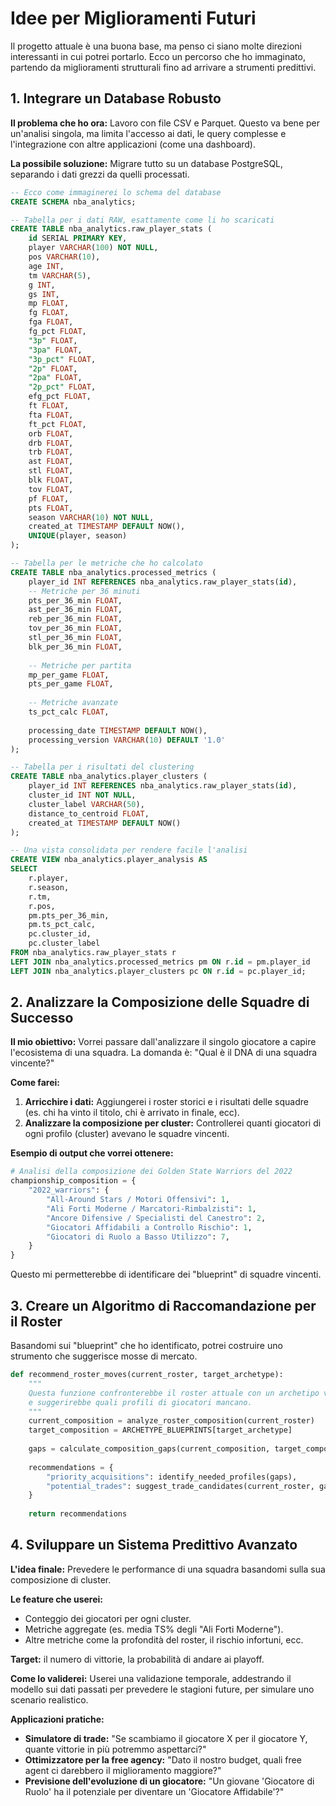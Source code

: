# Idee per Miglioramenti Futuri

Il progetto attuale è una buona base, ma penso ci siano molte direzioni interessanti in cui potrei portarlo. Ecco un percorso che ho immaginato, partendo da miglioramenti strutturali fino ad arrivare a strumenti predittivi.

## 1. Integrare un Database Robusto

**Il problema che ho ora:** Lavoro con file CSV e Parquet. Questo va bene per un'analisi singola, ma limita l'accesso ai dati, le query complesse e l'integrazione con altre applicazioni (come una dashboard).

**La possibile soluzione:** Migrare tutto su un database PostgreSQL, separando i dati grezzi da quelli processati.

```sql
-- Ecco come immaginerei lo schema del database
CREATE SCHEMA nba_analytics;

-- Tabella per i dati RAW, esattamente come li ho scaricati
CREATE TABLE nba_analytics.raw_player_stats (
    id SERIAL PRIMARY KEY,
    player VARCHAR(100) NOT NULL,
    pos VARCHAR(10),
    age INT,
    tm VARCHAR(5),
    g INT,
    gs INT,
    mp FLOAT,
    fg FLOAT,
    fga FLOAT,
    fg_pct FLOAT,
    "3p" FLOAT,
    "3pa" FLOAT,
    "3p_pct" FLOAT,
    "2p" FLOAT,
    "2pa" FLOAT,
    "2p_pct" FLOAT,
    efg_pct FLOAT,
    ft FLOAT,
    fta FLOAT,
    ft_pct FLOAT,
    orb FLOAT,
    drb FLOAT,
    trb FLOAT,
    ast FLOAT,
    stl FLOAT,
    blk FLOAT,
    tov FLOAT,
    pf FLOAT,
    pts FLOAT,
    season VARCHAR(10) NOT NULL,
    created_at TIMESTAMP DEFAULT NOW(),
    UNIQUE(player, season)
);

-- Tabella per le metriche che ho calcolato
CREATE TABLE nba_analytics.processed_metrics (
    player_id INT REFERENCES nba_analytics.raw_player_stats(id),
    -- Metriche per 36 minuti
    pts_per_36_min FLOAT,
    ast_per_36_min FLOAT,
    reb_per_36_min FLOAT,
    tov_per_36_min FLOAT,
    stl_per_36_min FLOAT,
    blk_per_36_min FLOAT,
    
    -- Metriche per partita
    mp_per_game FLOAT,
    pts_per_game FLOAT,
    
    -- Metriche avanzate
    ts_pct_calc FLOAT,
    
    processing_date TIMESTAMP DEFAULT NOW(),
    processing_version VARCHAR(10) DEFAULT '1.0'
);

-- Tabella per i risultati del clustering
CREATE TABLE nba_analytics.player_clusters (
    player_id INT REFERENCES nba_analytics.raw_player_stats(id),
    cluster_id INT NOT NULL,
    cluster_label VARCHAR(50),
    distance_to_centroid FLOAT,
    created_at TIMESTAMP DEFAULT NOW()
);

-- Una vista consolidata per rendere facile l'analisi
CREATE VIEW nba_analytics.player_analysis AS
SELECT 
    r.player,
    r.season,
    r.tm,
    r.pos,
    pm.pts_per_36_min,
    pm.ts_pct_calc,
    pc.cluster_id,
    pc.cluster_label
FROM nba_analytics.raw_player_stats r
LEFT JOIN nba_analytics.processed_metrics pm ON r.id = pm.player_id
LEFT JOIN nba_analytics.player_clusters pc ON r.id = pc.player_id;
```

## 2. Analizzare la Composizione delle Squadre di Successo

**Il mio obiettivo:** Vorrei passare dall'analizzare il singolo giocatore a capire l'ecosistema di una squadra. La domanda è: "Qual è il DNA di una squadra vincente?"

**Come farei:**

1. **Arricchire i dati:** Aggiungerei i roster storici e i risultati delle squadre (es. chi ha vinto il titolo, chi è arrivato in finale, ecc).
2. **Analizzare la composizione per cluster:** Controllerei quanti giocatori di ogni profilo (cluster) avevano le squadre vincenti.

**Esempio di output che vorrei ottenere:**

```python
# Analisi della composizione dei Golden State Warriors del 2022
championship_composition = {
    "2022_warriors": {
        "All-Around Stars / Motori Offensivi": 1,
        "Ali Forti Moderne / Marcatori-Rimbalzisti": 1,
        "Ancore Difensive / Specialisti del Canestro": 2,
        "Giocatori Affidabili a Controllo Rischio": 1,
        "Giocatori di Ruolo a Basso Utilizzo": 7,
    }
}
```

Questo mi permetterebbe di identificare dei "blueprint" di squadre vincenti.

## 3. Creare un Algoritmo di Raccomandazione per il Roster

Basandomi sui "blueprint" che ho identificato, potrei costruire uno strumento che suggerisce mosse di mercato.

```python
def recommend_roster_moves(current_roster, target_archetype):
    """
    Questa funzione confronterebbe il roster attuale con un archetipo vincente
    e suggerirebbe quali profili di giocatori mancano.
    """
    current_composition = analyze_roster_composition(current_roster)
    target_composition = ARCHETYPE_BLUEPRINTS[target_archetype]
    
    gaps = calculate_composition_gaps(current_composition, target_composition)
    
    recommendations = {
        "priority_acquisitions": identify_needed_profiles(gaps),
        "potential_trades": suggest_trade_candidates(current_roster, gaps)
    }
    
    return recommendations
```

## 4. Sviluppare un Sistema Predittivo Avanzato

**L'idea finale:** Prevedere le performance di una squadra basandomi sulla sua composizione di cluster.

**Le feature che userei:**

- Conteggio dei giocatori per ogni cluster.
- Metriche aggregate (es. media TS% degli "Ali Forti Moderne").
- Altre metriche come la profondità del roster, il rischio infortuni, ecc.

**Target:** il numero di vittorie, la probabilità di andare ai playoff.

**Come lo validerei:**
Userei una validazione temporale, addestrando il modello sui dati passati per prevedere le stagioni future, per simulare uno scenario realistico.

**Applicazioni pratiche:**

- **Simulatore di trade:** "Se scambiamo il giocatore X per il giocatore Y, quante vittorie in più potremmo aspettarci?"
- **Ottimizzatore per la free agency:** "Dato il nostro budget, quali free agent ci darebbero il miglioramento maggiore?"
- **Previsione dell'evoluzione di un giocatore:** "Un giovane 'Giocatore di Ruolo' ha il potenziale per diventare un 'Giocatore Affidabile'?"